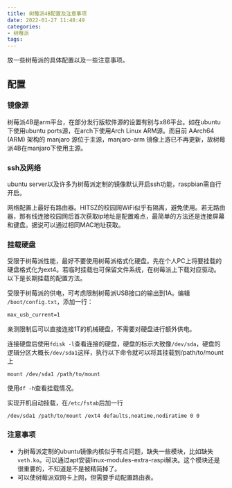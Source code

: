 ```yaml
---
title: 树莓派4B配置及注意事项
date: 2022-01-27 11:48:49
categories:
- 树莓派
tags:
---
```

放一些树莓派的具体配置以及一些注意事项。
<!-- more -->
## 配置

### 镜像源

树莓派4B是arm平台，在部分发行版软件源的设置有别与x86平台。如在ubuntu下使用ubuntu ports源，在arch下使用Arch Linux ARM源。而目前 AArch64 (ARM) 架构的 manjaro 源位于主源，manjaro-arm 镜像上游已不再更新，故树莓派4B在manjaro下使用主源。

### ssh及网络

ubuntu server以及许多为树莓派定制的镜像默认开启ssh功能，raspbian需自行开启。

网络配置上最好有路由器。HITSZ的校园网WiFi似乎有隔离，避免使用。若无路由器，那有线连接校园网后首次获取ip地址是配置难点，最简单的方法还是连接屏幕和键盘。据说可以通过相同MAC地址获取。

### 挂载硬盘

受限于树莓派性能，最好不要使用树莓派格式化硬盘。先在个人PC上将要挂载的硬盘格式化为ext4。若临时挂载也可保留文件系统，在树莓派上下载对应驱动。以下是长期挂载的配置方法。

受限于树莓派的供电，可考虑限制树莓派USB接口的输出到1A。编辑 `/boot/config.txt`，添加一行：
```txt
max_usb_current=1
```
亲测限制后可以直接连接1T的机械硬盘，不需要对硬盘进行额外供电。

连接硬盘后使用`fdisk -l`查看连接的硬盘，硬盘的标示大致像`/dev/sda`，硬盘的逻辑分区大概长`/dev/sda1`这样，执行以下命令就可以将其挂载到/path/to/mount上
```shell
mount /dev/sda1 /path/to/mount
```
使用`df -h`查看挂载情况。

实现开机自动挂载，在`/etc/fstab`后加一行
```
/dev/sda1 /path/to/mount /ext4 defaults,noatime,nodiratime 0 0
```

### 注意事项

- 为树莓派定制的ubuntu镜像内核似乎有点问题，缺失一些模块，比如缺失`veth.ko`。可以通过apt安装linux-modules-extra-raspi解决。这个模块还是很重要的，不知道是不是被精简掉了。
- 可以使树莓派双网卡上网，但需要手动配置路由表。
